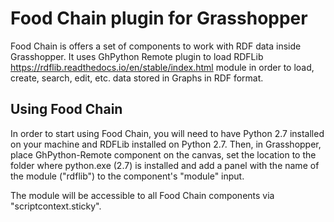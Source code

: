 # Food Chain plugin for Grasshopper

Food Chain is  offers a set of components to work with RDF data inside Grasshopper. It uses GhPython Remote plugin to load RDFLib <https://rdflib.readthedocs.io/en/stable/index.html> module in order to load, create, search, edit, etc. data stored in Graphs in RDF format.

## Using Food Chain

In order to start using Food Chain, you will need to have Python 2.7 installed on your machine and RDFLib installed on Python 2.7.
Then, in Grasshopper, place GhPython-Remote component on the canvas, set the location to the folder where python.exe (2.7) is installed and add a panel with the name of the module ("rdflib") to the component's "module" input.

The module will be accessible to all Food Chain components via "scriptcontext.sticky".
